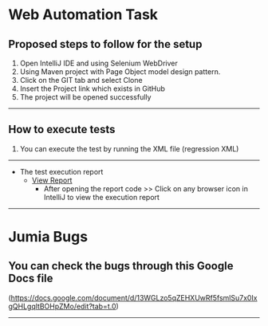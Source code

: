 # Web Automation Task
## Proposed steps to follow for the setup
1. Open IntelliJ IDE and using Selenium WebDriver
2. Using Maven project with Page Object model design pattern. 
2. Click on the GIT tab and select Clone
3. Insert the Project link which exists in GitHub 
4. The project will be opened successfully
---------------------------------------------------------------------------------------
## How to execute tests
1. You can execute the test by running the XML file (regression XML)
---------------------------------------------------------------------------------------
- The test execution report
  - [View Report](./report/report.html)
    - After opening the report code >> Click on any browser icon in IntelliJ to view the execution report

----------------------------------------------------------------------------------------------------------------------------------------------------------

# Jumia Bugs 
## You can check the bugs through this Google Docs file 
(https://docs.google.com/document/d/13WGLzo5qZEHXUwRf5fsmlSu7x0IxgQHLgqltBOHpZMo/edit?tab=t.0)

----------------------------------------------------------------------------------------------------------------------------------------------------------
